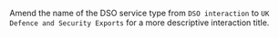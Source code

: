 Amend the name of the DSO service type from `DSO interaction` to `UK Defence and Security Exports` for a more descriptive interaction title.